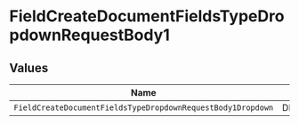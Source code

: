 # FieldCreateDocumentFieldsTypeDropdownRequestBody1


## Values

| Name                                                        | Value                                                       |
| ----------------------------------------------------------- | ----------------------------------------------------------- |
| `FieldCreateDocumentFieldsTypeDropdownRequestBody1Dropdown` | DROPDOWN                                                    |